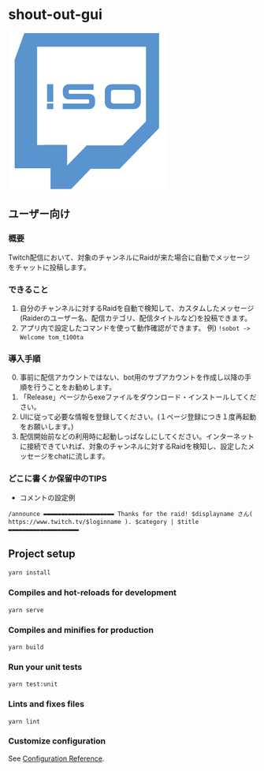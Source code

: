 # shout-out-gui
![favicon](public/icon.png)

## ユーザー向け
### 概要
Twitch配信において、対象のチャンネルにRaidが来た場合に自動でメッセージをチャットに投稿します。

### できること
1. 自分のチャンネルに対するRaidを自動で検知して、カスタムしたメッセージ(Raiderのユーザー名、配信カテゴリ、配信タイトルなど)を投稿できます。
2. アプリ内で設定したコマンドを使って動作確認ができます。 例) `!sobot -> Welcome tom_t100ta`
### 導入手順
0. 事前に配信アカウントではない、bot用のサブアカウントを作成し以降の手順を行うことをお勧めします。
1. 「Release」ページからexeファイルをダウンロード・インストールしてください。
2. UIに従って必要な情報を登録してください。(１ページ登録につき１度再起動をお願いします。)
3. 配信開始前などの利用時に起動しっぱなしにしてください。インターネットに接続できていれば、対象のチャンネルに対するRaidを検知し、設定したメッセージをchatに流します。

### どこに書くか保留中のTIPS
- コメントの設定例
```
/announce ▬▬▬▬▬▬▬▬▬▬▬▬▬▬▬▬▬▬▬▬ Thanks for the raid! $displayname さん( https://www.twitch.tv/$loginname ). $category | $title ▬▬▬▬▬▬▬▬▬▬▬▬▬▬▬▬▬▬▬▬ 
```
## Project setup
```
yarn install
```

### Compiles and hot-reloads for development
```
yarn serve
```

### Compiles and minifies for production
```
yarn build
```

### Run your unit tests
```
yarn test:unit
```

### Lints and fixes files
```
yarn lint
```

### Customize configuration
See [Configuration Reference](https://cli.vuejs.org/config/).
